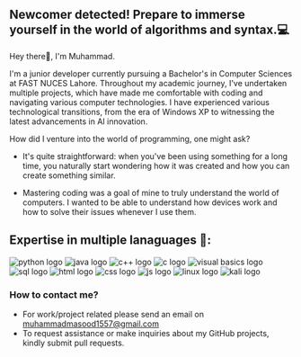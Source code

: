 ## Newcomer detected! Prepare to immerse yourself in the world of algorithms and syntax.💻



Hey there👋, I'm Muhammad. 

I'm a junior developer currently pursuing a Bachelor's in Computer Sciences at FAST NUCES Lahore. Throughout my academic journey, I've undertaken multiple projects, which have made me comfortable with coding and navigating various computer technologies. I have experienced various technological transitions, from the era of Windows XP to witnessing the latest advancements in AI innovation.

How did I venture into the world of programming, one might ask?

- It's quite straightforward: when you've been using something for a long time, you naturally start wondering how it was created and how you can create something similar.

 - Mastering coding was a goal of mine to truly understand the world of computers. I wanted to be able to understand how devices work and how to solve their issues whenever I use them.


## Expertise in multiple lanaguages 🔧:

![python logo](https://github.com/Bqtty/Bqtty/assets/93125988/7142c3c8-e5ff-49f6-a269-eed66617c950)  ![java logo](https://github.com/Bqtty/Bqtty/assets/93125988/e997319c-5d08-40aa-9989-05b3ffcc5771)
![c++ logo](https://github.com/Bqtty/Bqtty/assets/93125988/73f42ecd-0091-4a96-a022-6bb73455430d)
![c logo](https://github.com/Bqtty/Bqtty/assets/93125988/0023a1ba-f09d-49d5-ac77-37a9bdff0635)
![visual basics logo](https://github.com/Bqtty/Bqtty/assets/93125988/8a3659f2-be76-492c-874a-af293464aff2)
![sql logo](https://github.com/Bqtty/Bqtty/assets/93125988/235cb4a9-caf9-4ebd-9135-884d7a1565c3)
![html logo](https://github.com/Bqtty/Bqtty/assets/93125988/2c28d4dc-c29b-4891-a1db-09c0ca348b7d)
![css logo](https://github.com/Bqtty/Bqtty/assets/93125988/2e301ad6-6ec1-4197-9b8a-07d11ca9cdaa)
![js logo](https://github.com/Bqtty/Bqtty/assets/93125988/2e127e77-2d51-4a6e-852e-4e1a097fbed8)
![linux logo](https://github.com/Bqtty/Bqtty/assets/93125988/b17c426e-c343-4c5a-899b-11209fd21e09)
![kali logo](https://github.com/Bqtty/Bqtty/assets/93125988/61cc50e7-53ba-4ec2-a6cf-379b887eda2d)



  
### How to contact me?

- For work/project related please send an email on muhammadmasood1557@gmail.com
- To request assistance or make inquiries about my GitHub projects, kindly submit pull requests.
